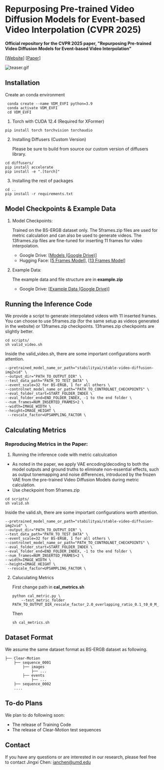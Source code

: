 # Repurposing Pre-trained Video Diffusion Models for Event-based Video Interpolation (CVPR 2025)
**Official repository for the CVPR 2025 paper, "Repurposing Pre-trained Video Diffusion Models for Event-based Video Interpolation"**

\[[Website](https://vdm-evfi.github.io/)\] 
\[[Paper](https://arxiv.org/abs/2412.07761)\] 



![teaser.gif](./assets/HTML_Teaser.gif)


## Installation

Create an conda environment

```
 conda create --name VDM_EVFI python=3.9
 conda activate VDM_EVFI
 cd VDM_EVFI
```


1. Torch with CUDA 12.4 (Required for XFormer)
```
pip install torch torchvision torchaudio
```

2. Installing Diffusers (Custom Version)

    Please be sure to build from source our custom version of diffusers library.
```
cd diffusers/
pip install accelerate
pip install -e ".[torch]"
```
3. Installing the rest of packages
```
cd ..
pip install -r requirements.txt
```

## Model Checkpoints & Example Data
1. Model Checkpoints: 

    Trained on the BS-ERGB dataset only. The 5frames.zip files are used for metric calculation and can also be used to generate videos. The 13frames.zip files are fine-tuned for inserting 11 frames for video interpolation.

    * Google Drive: \[[Models (Google Drive)](https://drive.google.com/drive/folders/1qvIamYuOFxIVI6-i3N4umJ_MHHKnYxAJ?usp=drive_link)\] 
    * Hugging Face: \[[5 Frames Model](https://huggingface.co/jxAIbot/VDM_EVFI)\], \[[13 Frames Model](https://huggingface.co/jxAIbot/VDM_EVFI_VIDEO)\] 

2. Example Data:

    The example data and file structure are in **example.zip**
    * Google Drive: \[[Example Data (Google Drive)](https://drive.google.com/drive/folders/1YbtXSGH2-x_Kuce4EGhGyeByVzxOPAfb?usp=drive_link)\] 


## Running the Inference Code
We provide a script to generate interpolated videos with 11 inserted frames. You can choose to use 5frames.zip (for the same setup as videos generated in the website) or 13frames.zip checkpoints. 13frames.zip checkpoints are slightly better. 
```
cd scripts/
sh valid_video.sh
```
Inside the valid_video.sh, there are some important configurations worth attention. 
```
--pretrained_model_name_or_path="stabilityai/stable-video-diffusion-img2vid" \
--output_dir="PATH_TO_OUTPUT_DIR" \
--test_data_path="PATH_TO_TEST_DATA" \
--event_scale=32 for BS-ERGB, 1 for all others \
--controlnet_model_name_or_path="PATH_TO_CONTROLNET_CHECKPOINTS" \
--eval_folder_start=START_FOLDER_INDEX \
--eval_folder_end=END_FOLDER_INDEX, -1 to the end folder \
--num_frames=NUM_INSERTED_FRAMES+2 \
--width=IMAGE_WIDTH \
--height=IMAGE_HEIGHT \
 --rescale_factor=UPSAMPLING_FACTOR \
```


## Calculating Metrics
### Reproducing Metrics in the Paper:
1. Running the inference code with metric calculcation
* As noted in the paper, we apply VAE encoding/decoding to both the model outputs and ground truths to eliminate non-essential effects, such as output tonemapping and noise differences, introduced by the frozen VAE from the pre-trained Video Diffusion Models during metric calculation.
* Use checkpoint from 5frames.zip
```
cd scripts/
sh valid.sh
```
Inside the valid.sh, there are some important configurations worth attention. 
```
--pretrained_model_name_or_path="stabilityai/stable-video-diffusion-img2vid" \
--output_dir="PATH_TO_OUTPUT_DIR" \
--test_data_path="PATH_TO_TEST_DATA" \
--event_scale=32 for BS-ERGB, 1 for all others \
--controlnet_model_name_or_path="PATH_TO_CONTROLNET_CHECKPOINTS" \
--eval_folder_start=START_FOLDER_INDEX \
--eval_folder_end=END_FOLDER_INDEX, -1 to the end folder \
--num_frames=NUM_INSERTED_FRAMES+2 \
--width=IMAGE_WIDTH \
--height=IMAGE_HEIGHT \
 --rescale_factor=UPSAMPLING_FACTOR \
```

2. Caluculating Metrics

    First change path in **cal_metrics.sh**
    ```
    python cal_metric.py \
        --test_metric_folder PATH_TO_OUTPUT_DIR_rescale_factor_2.0_overlapping_ratio_0.1_t0_0_M_2_s_churn_0.5/metrics 
    ```
    Then
    ```
    sh cal_metrics.sh
    ```



## Dataset Format
We assume the same dataset format as BS-ERGB dataset as following.
```
├── Clear-Motion
    ├── sequence_0001
        ├── images
            ├── ...
        ├── events
            ├── ...
    ├── sequence_0002
    ....
```



## To-do Plans
We plan to do following soon:
* The release of Training Code 
* The release of Clear-Motion test sequences


## Contact
If you have any questions or are interested in our research, please feel free to contact Jingxi Chen: ianchen@umd.edu
